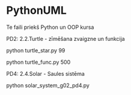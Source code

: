 # PythonUML

Te faili priekš Python un OOP kursa


PD2: 2.2.Turtle - zīmēšana zvaigzne un funkcija


python turtle_star.py 99


python turtle_func.py 500



PD4: 2.4.Solar - Saules sistēma


python solar_system_g02_pd4.py
